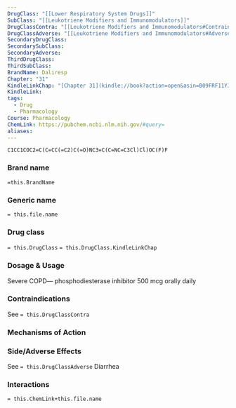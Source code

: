 ```yaml
---
DrugClass: "[[Lower Respiratory System Drugs]]"
SubClass: "[[Leukotriene Modifiers and Immunomodulators]]"
DrugClassContra: "[[Leukotriene Modifiers and Immunomodulators#Contraindications]]"
DrugClassAdverse: "[[Leukotriene Modifiers and Immunomodulators#Adverse Reactions]]"
SecondaryDrugClass: 
SecondarySubClass: 
SecondaryAdverse: 
ThirdDrugClass: 
ThirdSubClass: 
BrandName: Daliresp
Chapter: "31"
KindleLinkChap: "[Chapter 31](kindle://book?action=open&asin=B09FRF11YJ&location=16553)"
KindleLink: 
tags:
  - Drug
  - Pharmacology
Course: Pharmacology
ChemLink: https://pubchem.ncbi.nlm.nih.gov/#query=
aliases:
---
```

```smiles
C1CC1COC2=C(C=CC(=C2)C(=O)NC3=C(C=NC=C3Cl)Cl)OC(F)F
```

### Brand name
`=this.BrandName`

### Generic name
`= this.file.name`

### Drug class 
`= this.DrugClass`
	`= this.DrugClass.KindleLinkChap`

### Dosage & Usage
Severe COPD— phosphodiesterase inhibitor
500 mcg orally daily

### Contraindications
See `= this.DrugClassContra`

### Mechanisms of Action

### Side/Adverse Effects
See `= this.DrugClassAdverse`
Diarrhea

### Interactions

`= this.ChemLink+this.file.name`

